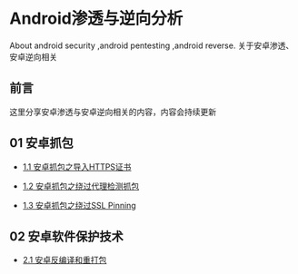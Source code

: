 # Android渗透与逆向分析
About android security ,android pentesting ,android reverse.  关于安卓渗透、安卓逆向相关

## 前言

这里分享安卓渗透与安卓逆向相关的内容，内容会持续更新

## 01 安卓抓包

+ [1.1 安卓抓包之导入HTTPS证书]( 01-安卓抓包/安卓抓包-导入HTTPS证书.md )
+ [1.2 安卓抓包之绕过代理检测抓包]( 01-安卓抓包/安卓抓包之绕过代理检测抓包.md )

+ [1.3 安卓抓包之绕过SSL Pinning](  01-安卓抓包/安卓抓包之绕过sslpinning.md  )

## 02 安卓软件保护技术

+ [2.1 安卓反编译和重打包]( 02-安卓软件保护技术/20220809-Android渗透05-安卓反编译.md  )

